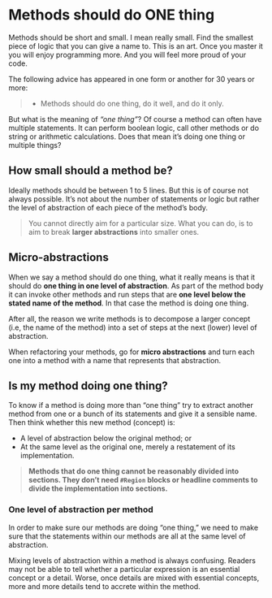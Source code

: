 # Methods should do ONE thing

Methods should be short and small. I mean really small. Find the smallest piece of logic that you can give a name to. This is an art. Once you master it you will enjoy programming more. And you will feel more proud of your code.

The following advice has appeared in one form or another for 30 years or more:

> - Methods should do one thing, do it well, and do it only.

But what is the meaning of *“one thing”*? Of course a method can often have multiple statements. It can perform boolean logic, call other methods or do string or arithmetic calculations. Does that mean it’s doing one thing or multiple things?

## How small should a method be?

Ideally methods should be between 1 to 5 lines. But this is of course not always possible. It’s not about the number of statements or logic but rather the level of abstraction of each piece of the method’s body. 

> You cannot directly aim for a particular size. What you can do, is to aim to break **larger abstractions** into smaller ones.

## Micro-abstractions
When we say a method should do one thing, what it really means is that it should do **one thing in one level of abstraction**. As part of the method body it can invoke other methods and run steps that are **one level below the stated name of the method**. In that case the method is doing one thing.

After all, the reason we write methods is to decompose a larger concept (i.e, the name of the method) into a set of steps at the next (lower) level of abstraction.

When refactoring your methods, go for **micro abstractions** and turn each one into a method with a name that represents that abstraction. 

## Is my method doing one thing?
To know if a method is doing more than “one thing”  try to extract another method from one or a bunch of its statements and give it a sensible name. Then think whether this new method (concept) is:

- A level of abstraction below the original method; or
- At the same level as the original one, merely a restatement of its implementation.

> **Methods that do one thing cannot be reasonably divided into sections. They don’t need `#Region` blocks or headline comments to divide the implementation into sections.**

### One level of abstraction per method

In order to make sure our methods are doing “one thing,” we need to make sure that the statements within our methods are all at the same level of abstraction.

Mixing levels of abstraction within a method is always confusing. Readers may not be able to tell whether a particular expression is an essential concept or a detail. Worse, once details are mixed with essential concepts, more and more details tend to accrete within the method.
